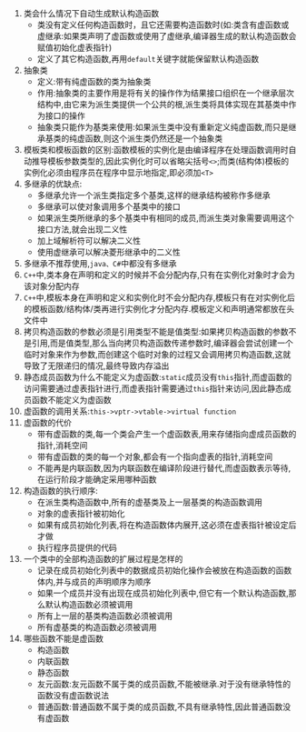 1. 类会什么情况下自动生成默认构造函数
   * 类没有定义任何构造函数时，且它还需要构造函数时(如:类含有虚函数或虚继承:如果类声明了虚函数或使用了虚继承,编译器生成的默认构造函数会赋值初始化虚表指针)
   * 定义了其它构造函数,再用`default`关键字就能保留默认构造函数
2. 抽象类
   * 定义:带有纯虚函数的类为抽象类
   * 作用:抽象类的主要作用是将有关的操作作为结果接口组织在一个继承层次结构中,由它来为派生类提供一个公共的根,派生类将具体实现在其基类中作为接口的操作
   * 抽象类只能作为基类来使用:如果派生类中没有重新定义纯虚函数,而只是继承基类的纯虚函数,则这个派生类仍然还是一个抽象类
3. 模板类和模板函数的区别:函数模板的实例化是由编译程序在处理函数调用时自动推导模板参数类型的,因此实例化时可以省略尖括号`<>`;而类(结构体)模板的实例化必须由程序员在程序中显示地指定,即必须加`<T>`
4. 多继承的优缺点:
   * 多继承允许一个派生类指定多个基类,这样的继承结构被称作多继承
   * 多继承可以使对象调用多个基类中的接口
   * 如果派生类所继承的多个基类中有相同的成员,而派生类对象需要调用这个接口方法,就会出现二义性
   * 加上域解析符可以解决二义性
   * 使用虚继承可以解决菱形继承中的二义性
5. 多继承不推荐使用,`java、C#`中都没有多继承
6. `C++`中,类本身在声明和定义的时候并不会分配内存,只有在实例化对象时才会为该对象分配内存
7. `C++`中,模板本身在声明和定义和实例化时不会分配内存,模板只有在对实例化后的模板函数/结构体/类再进行实例化才分配内存.模板定义和声明通常都放在头文件中
8. 拷贝构造函数的参数必须是引用类型不能是值类型:如果拷贝构造函数的参数不是引用,而是值类型,那么当向拷贝构造函数传递参数时,编译器会尝试创建一个临时对象来作为参数,而创建这个临时对象的过程又会调用拷贝构造函数,这就导致了无限递归的情况,最终导致内存溢出
9. 静态成员函数为什么不能定义为虚函数:`static`成员没有`this`指针,而虚函数的访问需要通过虚表指针进行,而虚表指针需要通过`this`指针来访问,因此静态成员函数不能定义为虚函数
10. 虚函数的调用关系:`this->vptr->vtable->virtual function`
11. 虚函数的代价
    * 带有虚函数的类,每一个类会产生一个虚函数表,用来存储指向虚成员函数的指针,消耗空间
    * 带有虚函数的类的每一个对象,都会有一个指向虚表的指针,消耗空间
    * 不能再是内联函数,因为内联函数在编译阶段进行替代,而虚函数表示等待,在运行阶段才能确定采用哪种函数
12. 构造函数的执行顺序:
    * 在派生类构造函数中,所有的虚基类及上一层基类的构造函数调用
    * 对象的虚表指针被初始化
    * 如果有成员初始化列表,将在构造函数体内展开,这必须在虚表指针被设定后才做
    * 执行程序员提供的代码
13. 一个类中的全部构造函数的扩展过程是怎样的
    * 记录在成员初始化列表中的数据成员初始化操作会被放在构造函数的函数体内,并与成员的声明顺序为顺序
    * 如果一个成员并没有出现在成员初始化列表中,但它有一个默认构造函数,那么默认构造函数必须被调用
    * 所有上一层的基类构造函数必须被调用
    * 所有虚基类的构造函数必须被调用
14. 哪些函数不能是虚函数
    * 构造函数
    * 内联函数
    * 静态函数
    * 友元函数:友元函数不属于类的成员函数,不能被继承.对于没有继承特性的函数没有虚函数说法
    * 普通函数:普通函数不属于类的成员函数,不具有继承特性,因此普通函数没有虚函数